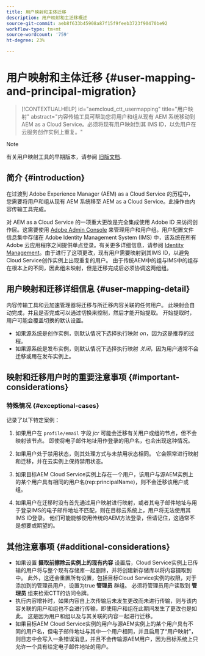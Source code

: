 ```yaml
---
title: 用户映射和主体迁移
description: 用户映射和主迁移概述
source-git-commit: aeb8f633b45908a87f15f9feeb3723f90470be92
workflow-type: tm+mt
source-wordcount: '759'
ht-degree: 23%

---
```


# 用户映射和主体迁移 {#user-mapping-and-principal-migration}

>[!CONTEXTUALHELP]
>id="aemcloud_ctt_usermapping"
>title="用户映射"
>abstract="内容传输工具可帮助您将用户和组从现有 AEM 系统移动到 AEM as a Cloud Service。必须将现有用户映射到其 IMS ID，以免用户在云服务创作实例上重复。"

>[!NOTE]
>有关用户映射工具的早期版本，请参阅 [旧版文档](/help/journey-migration/content-transfer-tool/user-mapping-tool-legacy/considerations-user-mapping-tool-legacy.md).

## 简介 {#introduction}

在过渡到 Adobe Experience Manager (AEM) as a Cloud Service 的历程中，您需要将用户和组从现有 AEM 系统移至 AEM as a Cloud Service。此操作由内容传输工具完成。

对 AEM as a Cloud Service 的一项重大更改是完全集成使用 Adobe ID 来访问创作层。这需要使用 [Adobe Admin Console](https://helpx.adobe.com/cn/enterprise/using/admin-console.html) 来管理用户和用户组。用户配置文件信息集中存储在 Adobe Identity Management System (IMS) 中，该系统在所有 Adobe 云应用程序之间提供单点登录。有关更多详细信息，请参阅 [Identity Management](https://experienceleague.adobe.com/docs/experience-manager-cloud-service/overview/what-is-new-and-different.html?lang=en#identity-management)。由于进行了这项更改，现有用户需要映射到其IMS ID，以避免Cloud Service创作实例上出现重复的用户。 由于传统AEM中的组与IMS中的组存在根本上的不同，因此组未映射，但是迁移完成后必须协调这两组组。

## 用户映射和迁移详细信息 {#user-mapping-detail}

内容传输工具和云加速管理器将迁移与所迁移内容关联的任何用户。 此映射会自动完成，并且是否完成可以通过切换来控制，然后才能开始提取。 开始提取时，用户可能会覆盖切换的默认设置。

* 如果源系统是创作实例，则默认情况下选择执行映射 _on_，因为这是推荐的过程。
* 如果源系统是发布实例，则默认情况下选择执行映射 _关闭_，因为用户通常不会迁移或用在发布实例上。

## 映射和迁移用户时的重要注意事项 {#important-considerations}


### 特殊情况 {#exceptional-cases}

记录了以下特定案例：

1. 如果用户在 `profile/email` 字段 *jcr* 可能会迁移有关用户或组的节点，但不会映射该节点。 即使将电子邮件地址用作登录的用户名，也会出现这种情况。

1. 如果用户处于禁用状态，则其处理方式与未禁用状态相同。 它会照常进行映射和迁移，并在云实例上保持禁用状态。

1. 如果目标AEM Cloud Service实例上存在一个用户，该用户与源AEM实例上的某个用户具有相同的用户名(rep:principalName)，则不会迁移该用户或组。

1. 如果用户在迁移时没有首先通过用户映射进行映射，或者其电子邮件地址与用于登录IMS的电子邮件地址不匹配，则在目标云系统上，用户将无法使用其IMS ID登录。 他们可能能够使用传统的AEM方法登录，但请记住，这通常不是想要或期望的。


## 其他注意事项 {#additional-considerations}

* 如果设置 **摄取前擦除云实例上的现有内容** 设置后，Cloud Service实例上已传输的用户将与整个现有存储库一起删除，并将创建新存储库以将内容摄取到中。 此外，这还会重置所有设置，包括目标Cloud Service实例的权限，对于添加到的管理员用户，设置为true **管理员** 群组。 必须将管理员用户读取到 **管理员** 组来检索CTT的访问令牌。
* 执行内容增补时，如果内容自上次传输后未发生更改而未进行传输，则与该内容关联的用户和组也不会进行传输，即使用户和组在此期间发生了更改也是如此。 这是因为用户和组以及与其关联的内容一起进行迁移。
* 如果目标AEM Cloud Service实例的用户与源AEM实例上的某个用户具有不同的用户名，但电子邮件地址与其中一个用户相同，并且启用了“用户映射”，则日志中会写入一条错误消息，并且不会传输源AEM用户，因为目标系统上只允许一个具有给定电子邮件地址的用户。
